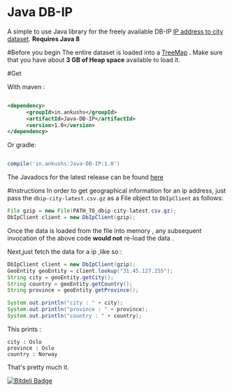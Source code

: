 # Java DB-IP
A simple to use Java library for the freely available DB-IP [IP address to city dataset](https://db-ip.com/db/download/city).
**Requires Java 8**

#Before you begin
The entire dataset is loaded into a [TreeMap](https://docs.oracle.com/javase/8/docs/api/allclasses-noframe.html) . Make sure that you have about **3 GB of Heap space** available to load it.

#Get 

With maven :

```xml

<dependency>
	  <groupId>in.ankushs</groupId>
	  <artifactId>Java-DB-IP</artifactId>
	  <version>1.0</version>
</dependency>
```

Or gradle:

```groovy

compile('in.ankushs:Java-DB-IP:1.0')

```

The Javadocs for the latest release can be found [here](http://www.javadoc.io/doc/in.ankushs/Java-DB-IP/1.0)


#Instructions
In order to get geographical information for an ip address, just pass the `dbip-city-latest.csv.gz` as a File object to `DbIpClient` as follows:

```java
File gzip = new File(PATH_TO_dbip-city-latest.csv.gz);
DbIpClient client = new DbIpClient(gzip);
```

Once the data is loaded from the file into memory , any subsequent invocation of the above code **would not** re-load the data . 

Next,just fetch the data for a ip ,like so :

```java
DbIpClient client = new DbIpClient(gzip);
GeoEntity geoEntity = client.lookup("31.45.127.255");
String city = geoEntity.getCity();
String country = geoEntity.getCountry();
String province = geoEntity.getProvince();

System.out.println("city : " + city);
System.out.println("province : " + province);
System.out.println("country : " + country);
```

This prints : 
```
city : Oslo
province : Oslo
country : Norway
```
That's pretty much it.


[![Bitdeli Badge](https://d2weczhvl823v0.cloudfront.net/ankushs92/java-db-ip/trend.png)](https://bitdeli.com/free "Bitdeli Badge")

